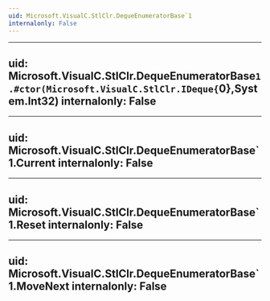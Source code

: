 ```yaml
---
uid: Microsoft.VisualC.StlClr.DequeEnumeratorBase`1
internalonly: False
---
```


---
uid: Microsoft.VisualC.StlClr.DequeEnumeratorBase`1.#ctor(Microsoft.VisualC.StlClr.IDeque{`0},System.Int32)
internalonly: False
---

---
uid: Microsoft.VisualC.StlClr.DequeEnumeratorBase`1.Current
internalonly: False
---

---
uid: Microsoft.VisualC.StlClr.DequeEnumeratorBase`1.Reset
internalonly: False
---

---
uid: Microsoft.VisualC.StlClr.DequeEnumeratorBase`1.MoveNext
internalonly: False
---
